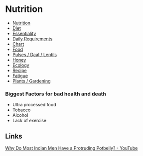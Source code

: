 # Nutrition

- [Nutrition](knowledge/biology/nutrition/intro.md)
- [Diet](knowledge/biology/nutrition/diet.md)
- [Essentiality](essentiality)
- [Daily Requirements](daily-requirements)
- [Chart](chart)
- [Food](food)
- [Pulses / Daal / Lentils](pulses-daal-lentils)
- [Honey](knowledge/biology/nutrition/honey.md)
- [Ecology](ecology)
- [Recipe](recipe)
- [Fatigue](fatigue)
- [Plants / Gardening](plants-gardening)

### Biggest Factors for bad health and death

- Ultra processed food
- Tobacco
- Alcohol
- Lack of exercise

## Links

[Why Do Most Indian Men Have a Protruding Potbelly? - YouTube](https://www.youtube.com/watch?v=iOO35cEQXfw&ab_channel=Dr.EricBergDC)
